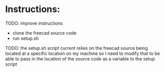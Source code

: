 # Instructions:
TODO: improve instructions

- clone the freecad source code
- run setup.sh


TODO: the setup.sh script current relies on the freecad source being located at a specific location on my machine so I need to modify that to be able to pass in the location of the source code as a variable to the setup script
